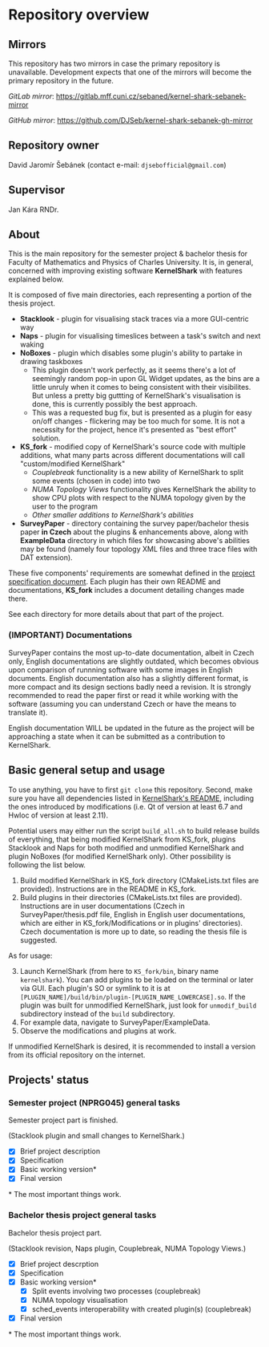 # Repository overview

## Mirrors

This repository has two mirrors in case the primary repository is unavailable. Development expects that one of
the mirrors will become the primary repository in the future.

_GitLab mirror_: https://gitlab.mff.cuni.cz/sebaned/kernel-shark-sebanek-mirror

_GitHub mirror_: https://github.com/DJSeb/kernel-shark-sebanek-gh-mirror

## Repository owner

David Jaromír Šebánek (contact e-mail: `djsebofficial@gmail.com`)

## Supervisor

Jan Kára RNDr.

## About

This is the main repository for the semester project & bachelor thesis for Faculty of Mathematics and Physics of
Charles University. It is, in general, concerned with improving existing software **KernelShark** with features
explained below.

It is composed of five main directories, each representing a portion of the thesis project.

- **Stacklook** - plugin for visualising stack traces via a more GUI-centric way
- **Naps** - plugin for visualising timeslices between a task's switch and next waking
- **NoBoxes** - plugin which disables some plugin's ability to partake in drawing taskboxes
  - This plugin doesn't work perfectly, as it seems there's a lot of seemingly random pop-in upon GL Widget updates,
    as the bins are a little unruly when it comes to being consistent with their visibilites.
    But unless a pretty big guttting of KernelShark's visualisation is done, this is currently possibly the best approach.
  - This was a requested bug fix, but is presented as a plugin for easy on/off changes - flickering may be too much for some.
    It is not a necessity for the project, hence it's presented as "best effort" solution.
- **KS_fork** - modified copy of KernelShark's source code with multiple additions, what many parts across different
  documentations will call "custom/modified KernelShark"
  - _Couplebreak_ functionality is a new ability of KernelShark to split some events (chosen in code) into two
  - _NUMA Topology Views_ functionality gives KernelShark the ability to show CPU plots with respect to the NUMA
    topology given by the user to the program
  - _Other smaller additions to KernelShark's abilities_
- **SurveyPaper** - directory containing the survey paper/bachelor thesis paper **in Czech** about the plugins & enhancements
  above, along with **ExampleData** directory in which files for showcasing above's abilities may be found (namely four topology
  XML files and three trace files with DAT extension).

These five components' requirements are somewhat defined in the [project specification document](./ProjectSpecification.md). Each plugin has
their own README and documentations, **KS_fork** includes a document detailing changes made there.

See each directory for more details about that part of the project.

### (IMPORTANT) Documentations

SurveyPaper contains the most up-to-date documentation, albeit in Czech only, English documentations are slightly outdated,
which becomes obvious upon comparison of runnning software with some images in English documents. English documentation also
has a slightly different format, is more compact and its design sections badly need a revision. It is strongly recommended
to read the paper first or read it while working with the software (assuming you can understand Czech or have the means
to translate it).

English documentation WILL be updated in the future as the project will be approaching a state when it can be submitted as a
contribution to KernelShark.

## Basic general setup and usage

To use anything, you have to first `git clone` this repository. Second, make sure you have all dependencies listed
in [KernelShark's README](./KS_fork/README), including the ones introduced by modifications (i.e. Qt of version at
least 6.7 and Hwloc of version at least 2.11).

Potential users may either run the script `build_all.sh` to build release builds of everything,
that being modified KernelShark from KS_fork, plugins Stacklook and Naps for both modified and
unmodified KernelShark and plugin NoBoxes (for modified KernelShark only). Other possibility is following
the list below.

1. Build modified KernelShark in KS_fork directory (CMakeLists.txt files are provided).
   Instructions are in the README in KS_fork.
2. Build plugins in their directories (CMakeLists.txt files are provided). Instructions are in user documentations
   (Czech in SurveyPaper/thesis.pdf file, English in English user documentations, which are either in
   KS_fork/Modifications or in plugins' directories).
   Czech documentation is more up to date, so reading the thesis file is suggested.

As for usage:

3. Launch KernelShark (from here to `KS_fork/bin`, binary name `kernelshark`).
   You can add plugins to be loaded on the terminal or later via GUI.
   Each plugin's SO or symlink to it is at `[PLUGIN_NAME]/build/bin/plugin-[PLUGIN_NAME_LOWERCASE].so`.
   If the plugin was built for unmodified KernelShark, just look for `unmodif_build` subdirectory
   instead of the `build` subdirectory.
4. For example data, navigate to SurveyPaper/ExampleData.
5. Observe the modifications and plugins at work.

If unmodified KernelShark is desired, it is recommended to install a version from its official repository on the internet.

## Projects' status

### Semester project (NPRG045) general tasks

Semester project part is finished.

(Stacklook plugin and small changes to KernelShark.)

- [x] Brief project description
- [x] Specification
- [x] Basic working version\*
- [x] Final version

\* The most important things work.

### Bachelor thesis project general tasks

Bachelor thesis project part.

(Stacklook revision, Naps plugin, Couplebreak, NUMA Topology Views.)

- [x] Brief project descrption
- [x] Specification
- [x] Basic working version\*
  - [x] Split events involving two processes (couplebreak)
  - [x] NUMA topology visualisation
  - [x] sched_events interoperability with created plugin(s) (couplebreak)
- [x] Final version

\* The most important things work.
